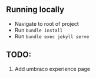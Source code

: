## Running locally
* Navigate to root of project
* Run `bundle install`
* Run `bundle exec jekyll serve`

## TODO:
1. Add umbraco experience page